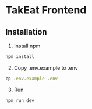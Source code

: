# TakEat Frontend

## Installation

1. Install npm
```ts
npm install
 ```
2. Copy .env.example to .env
```ts
cp .env.example .env
```
3. Run
```ts
npm run dev
```
